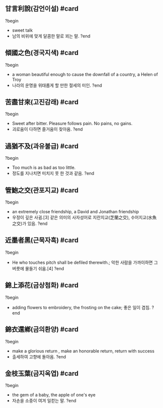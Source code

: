 ## 甘言利說(감언이설) #card
?begin
- sweet talk
- 남의 비위에 맞게 달콤한 말로 꾀는 말.
?end
<!--SR:!2025-06-26,100,210-->

## 傾國之色(경국지색) #card
?begin
- a woman beautiful enough to cause the downfall of a country, a Helen of Troy
- 나라의 운명을 위태롭게 할 만한 절세의 미인.
?end
<!--SR:!2025-06-29,167,246-->

## 苦盡甘來(고진감래) #card
?begin
- Sweet after bitter. Pleasure follows pain. No pains, no gains.
- 괴로움이 다하면 즐거움이 찾아옴.
?end
<!--SR:!2025-04-26,61,190-->

## 過猶不及(과유불급) #card
?begin
- Too much is as bad as too little.
- 정도를 지나치면 미치지 못 한 것과 같음.
?end
<!--SR:!2025-04-11,22,130-->

## 管鮑之交(관포지교) #card
?begin
- an extremely close friendship, a David and Jonathan friendship
- 우정이 깊은 사귐.[3] 같은 의미의 사자성어로 지란지교(芝蘭之交), 수어지교(水魚之交)가 있음.
?end
<!--SR:!2025-04-06,19,130-->

## 近墨者黑(근묵자흑) #card
?begin
- He who touches pitch shall be defiled therewith.; 악한 사람을 가까이하면 그 버릇에 물들기 쉬움.[4]
?end
<!--SR:!2025-05-08,54,170-->

## 錦上添花(금상첨화) #card
?begin
- adding flowers to embroidery, the frosting on the cake; 좋은 일이 겹침.
?end
<!--SR:!2025-04-08,13,150-->

## 錦衣還鄕(금의환양) #card
?begin
- make a glorious return , make an honorable return, return with success
- 출세하여 고향에 돌아옴.
?end
<!--SR:!2025-04-23,50,170-->

## 金枝玉葉(금지옥엽) #card
?begin
- the gem of a baby, the apple of one's eye
- 자손을 소중이 여겨 일컫는 말.
?end
<!--SR:!2025-04-17,22,170-->